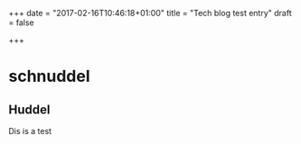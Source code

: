 +++
date = "2017-02-16T10:46:18+01:00"
title = "Tech blog test entry"
draft = false

+++

# schnuddel 
##  Huddel 
Dis is a test

